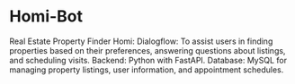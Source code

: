 # Homi-Bot
 Real Estate Property Finder Homi: Dialogflow: To assist users in finding properties based on their preferences, answering questions about listings, and scheduling visits. Backend: Python with FastAPI. Database: MySQL for managing property listings, user information, and appointment schedules.
